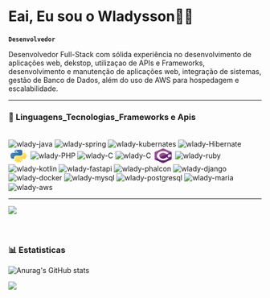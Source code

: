 # Eai, Eu sou o Wladysson🤟🏻

**`Desenvolvedor`**

Desenvolvedor Full-Stack com sólida experiência no desenvolvimento de aplicações web, dekstop,  utilizaçao de APIs e Frameworks, desenvolvimento e manutenção de aplicações web, integração de sistemas, gestão de Banco de Dados, além do uso de AWS para hospedagem e escalabilidade.

---
### 🤖 Linguagens_Tecnologias_Frameworks e Apis
<div style="display: inline_block"><br>
  <img align="center" alt="wlady-java" height="50" width="40" src="https://cdn.jsdelivr.net/gh/devicons/devicon@latest/icons/java/java-original-wordmark.svg">
  <img align="center" alt="wlady-spring" height="26" width="30" src="https://cdn.jsdelivr.net/gh/devicons/devicon@latest/icons/spring/spring-original.svg">
  <img align="center" alt="wlady-kubernates" height="26" width="30" src="https://cdn.jsdelivr.net/gh/devicons/devicon@latest/icons/kubernetes/kubernetes-original.svg"/>
  <img align="center" alt="wlady-Hibernate" height="26" width="30" src="https://cdn.jsdelivr.net/gh/devicons/devicon@latest/icons/hibernate/hibernate-original.svg"/>
  <img align="center" alt="wlady-python" height="30" width="40" src="https://raw.githubusercontent.com/devicons/devicon/master/icons/python/python-original.svg">
  <img align="center" alt="wlady-PHP" height="30" width="40" src="https://cdn.jsdelivr.net/gh/devicons/devicon@latest/icons/php/php-original.svg">
  <img align="center" alt="wlady-C" height="30" width="40" src="https://cdn.jsdelivr.net/gh/devicons/devicon@latest/icons/c/c-original.svg">
  <img align="center" alt="wlady-C" height="30" width="40" src="https://cdn.jsdelivr.net/gh/devicons/devicon@latest/icons/cplusplus/cplusplus-original.svg">
  <img align="center" alt="wlady-Csharp" height="30" width="40" src="https://raw.githubusercontent.com/devicons/devicon/master/icons/csharp/csharp-original.svg">
  <img align="center" alt="wlady-ruby" height="30" width="40" src="https://cdn.jsdelivr.net/gh/devicons/devicon@latest/icons/ruby/ruby-original-wordmark.svg">
  <img align="center" alt="wlady-kotlin" height="30" width="40" src="https://cdn.jsdelivr.net/gh/devicons/devicon@latest/icons/kotlin/kotlin-original.svg">
  <img align="center" alt="wlady-fastapi" height="30" width="40" src="https://cdn.jsdelivr.net/gh/devicons/devicon@latest/icons/fastapi/fastapi-original.svg">
  <img align="center" alt="wlady-phalcon" height="30" width="40" src="https://cdn.jsdelivr.net/gh/devicons/devicon@latest/icons/phalcon/phalcon-original.svg">
  <img align="center" alt="wlady-django" height="30" width="40" src="https://cdn.jsdelivr.net/gh/devicons/devicon@latest/icons/django/django-plain.svg">
  <img align="center" alt="wlady-docker" height="" width="40" src="https://cdn.jsdelivr.net/gh/devicons/devicon@latest/icons/docker/docker-original.svg">
  <img align="center" alt="wlady-mysql" height="" width="50" src="https://cdn.jsdelivr.net/gh/devicons/devicon@latest/icons/mysql/mysql-original-wordmark.svg">
  <img align="center" alt="wlady-postgresql" height="" width="40" src="https://cdn.jsdelivr.net/gh/devicons/devicon@latest/icons/postgresql/postgresql-original-wordmark.svg">
  <img align="center" alt="wlady-maria" height="" width="40" src="https://cdn.jsdelivr.net/gh/devicons/devicon@latest/icons/mariadb/mariadb-original-wordmark.svg">
  <img align="center" alt="wlady-aws" height="" width="40" src="https://cdn.jsdelivr.net/gh/devicons/devicon@latest/icons/amazonwebservices/amazonwebservices-original-wordmark.svg">
</div>

---
<div>
  <a href="https://www.linkedin.com/in/wladyson-ara%C3%BAjo-a47348272/" target="_blank"><img src="https://img.shields.io/badge/-LinkedIn-%230077B5?style=for-the-badge&logo=linkedin&logoColor=white" target="_blank"></a> 
</div>

</br>
</br>

### 📊 Estatisticas

![Anurag's GitHub stats](https://github-readme-stats.vercel.app/api?username=wladysson&show_icons=true&theme=dark)


<div align="left">
  
  <img width="33%" src="https://github-readme-stats.vercel.app/api/top-langs/?username=wladysson&layout=compact&theme=dark&border_color=ffffff" />
  
 </div>
